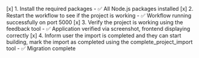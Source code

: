 [x] 1. Install the required packages - ✅ All Node.js packages installed
[x] 2. Restart the workflow to see if the project is working - ✅ Workflow running successfully on port 5000
[x] 3. Verify the project is working using the feedback tool - ✅ Application verified via screenshot, frontend displaying correctly
[x] 4. Inform user the import is completed and they can start building, mark the import as completed using the complete_project_import tool - ✅ Migration complete